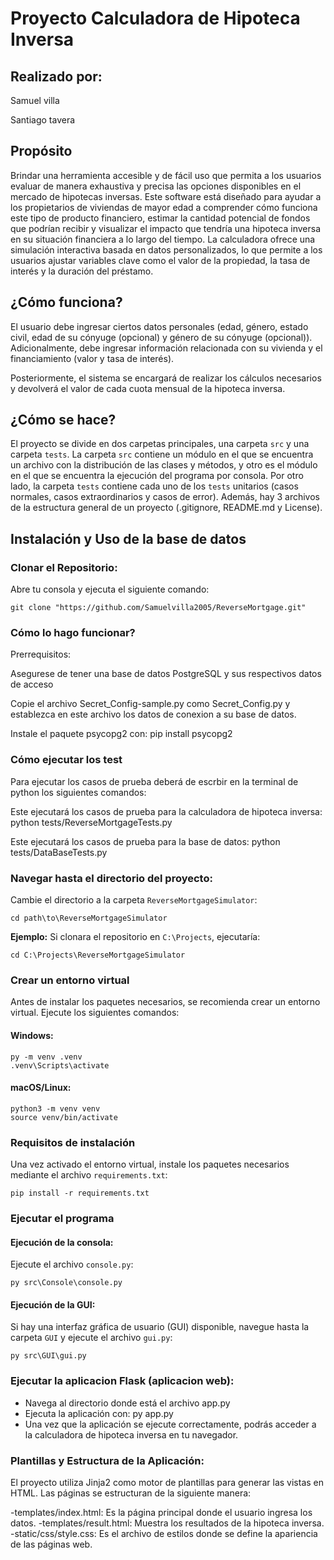# Proyecto Calculadora de Hipoteca Inversa

## Realizado por:

Samuel villa

Santiago tavera

## Propósito

Brindar una herramienta accesible y de fácil uso que permita a los usuarios evaluar de manera exhaustiva y precisa las opciones disponibles en el mercado de hipotecas inversas. Este software está diseñado para ayudar a los propietarios de viviendas de mayor edad a comprender cómo funciona este tipo de producto financiero, estimar la cantidad potencial de fondos que podrían recibir y visualizar el impacto que tendría una hipoteca inversa en su situación financiera a lo largo del tiempo. La calculadora ofrece una simulación interactiva basada en datos personalizados, lo que permite a los usuarios ajustar variables clave como el valor de la propiedad, la tasa de interés y la duración del préstamo.

## ¿Cómo funciona?

El usuario debe ingresar ciertos datos personales (edad, género, estado civil, edad de su cónyuge (opcional) y género de su cónyuge (opcional)). Adicionalmente, debe ingresar información relacionada con su vivienda y el financiamiento (valor y tasa de interés).

Posteriormente, el sistema se encargará de realizar los cálculos necesarios y devolverá el valor de cada cuota mensual de la hipoteca inversa.

## ¿Cómo se hace?

El proyecto se divide en dos carpetas principales, una carpeta `src` y una carpeta `tests`. La carpeta `src` contiene un módulo en el que se encuentra un archivo con la distribución de las clases y métodos, y otro es el módulo en el que se encuentra la ejecución del programa por consola. Por otro lado, la carpeta `tests` contiene cada uno de los `tests` unitarios (casos normales, casos extraordinarios y casos de error). Además, hay 3 archivos de la estructura general de un proyecto (.gitignore, README.md y License).

## Instalación y Uso de la base de datos

### Clonar el Repositorio:

Abre tu consola y ejecuta el siguiente comando:

    git clone "https://github.com/Samuelvilla2005/ReverseMortgage.git"
  
### Cómo lo hago funcionar?

Prerrequisitos:

Asegurese de tener una base de datos PostgreSQL y sus respectivos datos de acceso

Copie el archivo Secret_Config-sample.py como Secret_Config.py y establezca en este archivo los datos de conexion a su base de datos.

Instale el paquete psycopg2 con: pip install psycopg2

### Cómo ejecutar los test

Para ejecutar los casos de prueba deberá de escrbir en la terminal de python los siguientes comandos:

Este ejecutará los casos de prueba para la calculadora de hipoteca inversa:
python tests/ReverseMortgageTests.py

Este ejecutará los casos de prueba para la base de datos:
python tests/DataBaseTests.py

### Navegar hasta el directorio del proyecto:

Cambie el directorio a la carpeta `ReverseMortgageSimulator`:

    cd path\to\ReverseMortgageSimulator

**Ejemplo:** Si clonara el repositorio en `C:\Projects`, ejecutaría:

    cd C:\Projects\ReverseMortgageSimulator

### Crear un entorno virtual

Antes de instalar los paquetes necesarios, se recomienda crear un entorno virtual. Ejecute los siguientes comandos:

#### Windows:

    py -m venv .venv
    .venv\Scripts\activate

#### macOS/Linux:

    python3 -m venv venv
    source venv/bin/activate

### Requisitos de instalación

Una vez activado el entorno virtual, instale los paquetes necesarios mediante el archivo `requirements.txt`:

    pip install -r requirements.txt

### Ejecutar el programa

#### Ejecución de la consola:

Ejecute el archivo `console.py`:

    py src\Console\console.py

#### Ejecución de la GUI:

Si hay una interfaz gráfica de usuario (GUI) disponible, navegue hasta la carpeta `GUI` y ejecute el archivo `gui.py`:

    py src\GUI\gui.py


### Ejecutar la aplicacion Flask (aplicacion web):
- Navega al directorio donde está el archivo app.py
- Ejecuta la aplicación con: py app.py
- Una vez que la aplicación se ejecute correctamente, podrás acceder a la calculadora de hipoteca inversa en tu navegador.


### Plantillas y Estructura de la Aplicación:
El proyecto utiliza Jinja2 como motor de plantillas para generar las vistas en HTML. Las páginas se estructuran de la siguiente manera:

-templates/index.html: Es la página principal donde el usuario ingresa los datos.
-templates/result.html: Muestra los resultados de la hipoteca inversa.
-static/css/style.css: Es el archivo de estilos donde se define la apariencia de las páginas web.